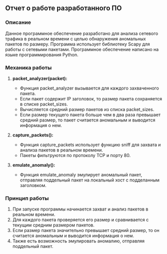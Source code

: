 ## Отчет о работе разработанного ПО

### Описание
Данное программное обеспечение разработано для анализа сетевого трафика в реальном времени с целью обнаружения аномальных пакетов по размеру. Программа использует библиотеку Scapy для работы с сетевыми пакетами.
Программное обеспечение написано на языке программирования Python.

### Механика работы
1. **packet_analyzer(packet):**
   - Функция packet_analyzer вызывается для каждого захваченного пакета.
   - Если пакет содержит IP заголовок, то размер пакета сохраняется в списке packet_sizes.
   - Вычисляется средний размер пакетов из списка packet_sizes.
   - Если размер текущего пакета больше чем в два раза превышает средний размер, то пакет считается аномальным и выводится информация о нем.

2. **capture_packets():**
   - Функция capture_packets использует функцию sniff для захвата и анализа пакетов в реальном времени.
   - Пакеты фильтруются по протоколу TCP и порту 80.

3. **emulate_anomaly():**
   - Функция emulate_anomaly эмулирует аномальный пакет, отправляя поддельный пакет на локальный хост с подделанным заголовком.

### Принцип работы
1. При запуске программы начинается захват и анализ пакетов в реальном времени.
2. Для каждого пакета проверяется его размер и сравнивается с текущим средним размером пакетов.
3. Если размер пакета значительно превышает средний размер, то он считается аномальным и выводится информация о нем.
4. Также есть возможность эмулировать аномалию, отправляя поддельный пакет.
